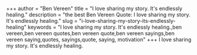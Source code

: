 +++
author = "Ben Vereen"
title = "I love sharing my story. It's endlessly healing."
description = "the best Ben Vereen Quote: I love sharing my story. It's endlessly healing."
slug = "i-love-sharing-my-story-its-endlessly-healing"
keywords = "I love sharing my story. It's endlessly healing.,ben vereen,ben vereen quotes,ben vereen quote,ben vereen sayings,ben vereen saying,quotes, sayings,quote, saying, motivation"
+++
I love sharing my story. It's endlessly healing.
